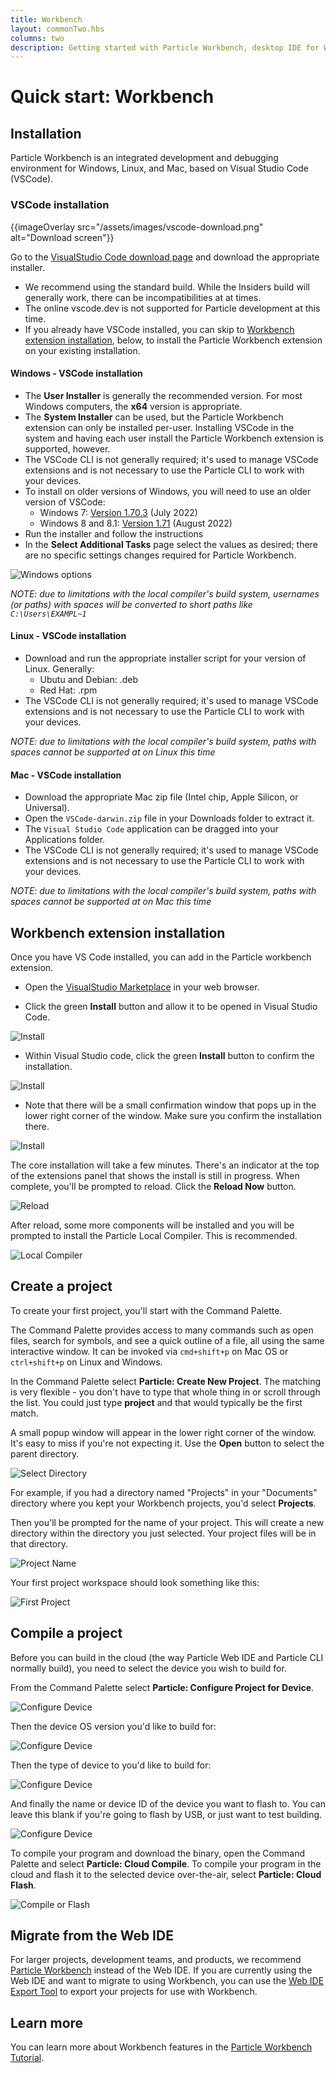 ```yaml
---
title: Workbench
layout: commonTwo.hbs
columns: two
description: Getting started with Particle Workbench, desktop IDE for Windows, Mac OS, and Linux
---
```


# Quick start: Workbench

## Installation

Particle Workbench is an integrated development and debugging environment for Windows, Linux, and Mac, based on Visual Studio Code (VSCode). 

### VSCode installation

{{imageOverlay src="/assets/images/vscode-download.png" alt="Download screen"}}

Go to the [VisualStudio Code download page](https://code.visualstudio.com/download) and download the appropriate installer.

- We recommend using the standard build. While the Insiders build will generally work, there can be incompatibilities at at times.
- The online vscode.dev is not supported for Particle development at this time.
- If you already have VSCode installed, you can skip to [Workbench extension installation](#workbench-extension-installation), below, to install the Particle Workbench extension on your existing installation.

#### Windows - VSCode installation

- The **User Installer** is generally the recommended version. For most Windows computers, the **x64** version is appropriate.
- The **System Installer** can be used, but the Particle Workbench extension can only be installed per-user. Installing VSCode in the system and having each user install the Particle Workbench extension is supported, however.
- The VSCode CLI is not generally required; it's used to manage VSCode extensions and is not necessary to use the Particle CLI to work with your devices.
- To install on older versions of Windows, you will need to use an older version of VSCode:
  - Windows 7: [Version 1.70.3](https://code.visualstudio.com/updates/v1_70) (July 2022)
  - Windows 8 and 8.1: [Version 1.71](https://code.visualstudio.com/updates/v1_71) (August 2022)
- Run the installer and follow the instructions
- In the **Select Additional Tasks** page select the values as desired; there are no specific settings changes required for Particle Workbench.

![Windows options](/assets/images/vscode-install-windows.png)

_NOTE: due to limitations with the local compiler's build system, usernames (or paths) with spaces will be converted to short paths like `C:\Users\EXAMPL~1`_


#### Linux - VSCode installation

- Download and run the appropriate installer script for your version of Linux. Generally:
  - Ubutu and Debian: .deb
  - Red Hat: .rpm
- The VSCode CLI is not generally required; it's used to manage VSCode extensions and is not necessary to use the Particle CLI to work with your devices.

_NOTE: due to limitations with the local compiler's build system, paths with spaces cannot be supported at on Linux this time_

#### Mac - VSCode installation

- Download the appropriate Mac zip file (Intel chip, Apple Silicon, or Universal).
- Open the `VSCode-darwin.zip` file in your Downloads folder to extract it.
- The `Visual Studio Code` application can be dragged into your Applications folder.
- The VSCode CLI is not generally required; it's used to manage VSCode extensions and is not necessary to use the Particle CLI to work with your devices.

_NOTE: due to limitations with the local compiler's build system, paths with spaces cannot be supported at on Mac this time_

## Workbench extension installation

Once you have VS Code installed, you can add in the Particle workbench extension. 

- Open the [VisualStudio Marketplace](https://marketplace.visualstudio.com/items?itemName=particle.particle-vscode-pack) in your web browser.

- Click the green **Install** button and allow it to be opened in Visual Studio Code.

![Install](/assets/images/workbench/install1.png)

- Within Visual Studio code, click the green **Install** button to confirm the installation.

![Install](/assets/images/workbench/install2.png)

- Note that there will be a small confirmation window that pops up in the lower right corner of the window. Make sure you confirm the installation there.

![Install](/assets/images/workbench/install3.png)

The core installation will take a few minutes. There's an indicator at the top of the extensions panel that shows the install is still in progress. When complete, you'll be prompted to reload. Click the **Reload Now** button.

![Reload](/assets/images/workbench/reload.png)

After reload, some more components will be installed and you will be prompted to install the Particle Local Compiler. This is recommended.

![Local Compiler](/assets/images/workbench/install-local.png)


## Create a project

To create your first project, you'll start with the Command Palette.

The Command Palette provides access to many commands such as open files, search for symbols, and see a quick outline of a file, all using the same interactive window. It can be invoked via `cmd+shift+p` on Mac OS or `ctrl+shift+p` on Linux and Windows.

In the Command Palette select **Particle: Create New Project**. The matching is very flexible - you don't have to type that whole thing in or scroll through the list. You could just type **project** and that would typically be the first match.

A small popup window will appear in the lower right corner of the window. It's easy to miss if you're not expecting it. Use the **Open** button to select the parent directory.

![Select Directory](/assets/images/workbench/new-project-dir.png)

For example, if you had a directory named "Projects" in your "Documents" directory where you kept your Workbench projects, you'd select **Projects**.

Then you'll be prompted for the name of your project. This will create a new directory within the directory you just selected. Your project files will be in that directory.

![Project Name](/assets/images/workbench/project-name.png)

Your first project workspace should look something like this:

![First Project](/assets/images/workbench/first-project.png)


## Compile a project

Before you can build in the cloud (the way Particle Web IDE and Particle CLI normally build), you need to select the device you wish to build for.

From the Command Palette select **Particle: Configure Project for Device**.

![Configure Device](/assets/images/workbench/config-device-1.png)

Then the device OS version you'd like to build for:

![Configure Device](/assets/images/workbench/config-device-2.png)

Then the type of device to you'd like to build for:

![Configure Device](/assets/images/workbench/config-device-3.png)

And finally the name or device ID of the device you want to flash to. You can leave this blank if you're going to flash by USB, or just want to test building.

![Configure Device](/assets/images/workbench/config-device-4.png)

To compile your program and download the binary, open the Command Palette and select **Particle: Cloud Compile**. To compile your program in the cloud and flash it to the selected device over-the-air, select **Particle: Cloud Flash**. 

![Compile or Flash](/assets/images/workbench/compile-flash.png)

## Migrate from the Web IDE

For larger projects, development teams, and products, we recommend [Particle Workbench](/workbench) instead of the Web IDE. If you are currently using the Web IDE and want to migrate to using Workbench, you can use the [Web IDE Export Tool](/tools/developer-tools/web-ide-exporter/) to export your projects for use with Workbench.


## Learn more

You can learn more about Workbench features in the [Particle Workbench Tutorial](/getting-started/developer-tools/workbench/).
